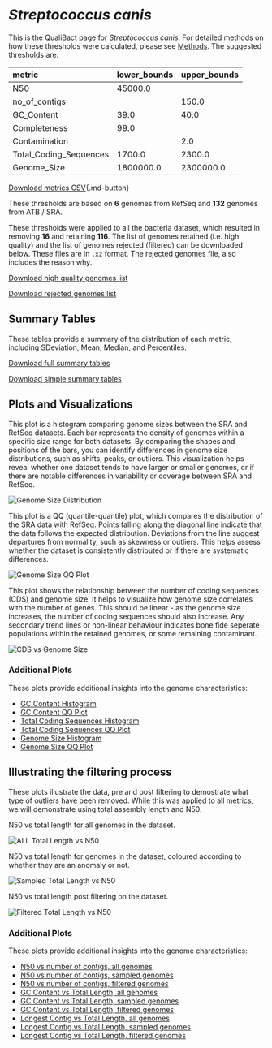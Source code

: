 # *Streptococcus canis*

This is the QualiBact page for *Streptococcus canis*. For detailed methods on how these thresholds were calculated, please see [Methods](../../methods.md).
The suggested thresholds are: 

| metric                 | lower_bounds   | upper_bounds   |
|:-----------------------|:---------------|:---------------|
| N50                    | 45000.0        |                |
| no_of_contigs          |                | 150.0          |
| GC_Content             | 39.0           | 40.0           |
| Completeness           | 99.0           |                |
| Contamination          |                | 2.0            |
| Total_Coding_Sequences | 1700.0         | 2300.0         |
| Genome_Size            | 1800000.0      | 2300000.0      |

[Download metrics CSV](Streptococcus_canis_metrics.csv){.md-button}


These thresholds are based on **6** genomes from RefSeq and **132** genomes from ATB / SRA.

These thresholds were applied to all the bacteria dataset, which resulted in removing **16** and retaining **116**.
The list of genomes retained (i.e. high quality) and the list of genomes rejected (filtered) can be downloaded below. These files are in `.xz` format. The rejected genomes file, also includes the reason why.

[Download high quality genomes list](Streptococcus_canis_high_quality_genomes.csv.xz)


[Download rejected genomes list](Streptococcus_canis_filtered_out_genomes.csv.xz)



## Summary Tables
These tables provide a summary of the distribution of each metric, including SDeviation, Mean, Median, and Percentiles.

[Download full summary tables](summary.csv)

[Download simple summary tables](selected_summary.csv)

## Plots and Visualizations

This plot is a histogram comparing genome sizes between the SRA and RefSeq datasets. Each bar represents the density of genomes within a specific size range for both datasets. By comparing the shapes and positions of the bars, you can identify differences in genome size distributions, such as shifts, peaks, or outliers. This visualization helps reveal whether one dataset tends to have larger or smaller genomes, or if there are notable differences in variability or coverage between SRA and RefSeq.

![Genome Size Distribution](Genome_Size_refseq_histogram_kde.png)

This plot is a QQ (quantile-quantile) plot, which compares the distribution of the SRA data with RefSeq. Points falling along the diagonal line indicate that the data follows the expected distribution. Deviations from the line suggest departures from normality, such as skewness or outliers. This helps assess whether the dataset is consistently distributed or if there are systematic differences.

![Genome Size QQ Plot](Genome_Size_refseq_qqplot.png)

This plot shows the relationship between the number of coding sequences (CDS) and genome size. It helps to visualize how genome size correlates with the number of genes. This should be linear - as the genome size increases, the number of coding sequences should also increase. Any secondary trend lines or non-linear behaviour indicates bone fide seperate populations within the retained genomes, or some remaining contaminant. 

![CDS vs Genome Size](Streptococcus_canis_CDS_vs_Genome_Size.png)

### Additional Plots

These plots provide additional insights into the genome characteristics:

- [GC Content Histogram](GC_Content_refseq_histogram_kde.png)
- [GC Content QQ Plot](GC_Content_refseq_qqplot.png)
- [Total Coding Sequences Histogram](Total_Coding_Sequences_refseq_histogram_kde.png)
- [Total Coding Sequences QQ Plot](Total_Coding_Sequences_refseq_qqplot.png)
- [Genome Size Histogram](Genome_Size_refseq_histogram_kde.png)
- [Genome Size QQ Plot](Genome_Size_refseq_qqplot.png)
## Illustrating the filtering process
These plots illustrate the data, pre and post filtering to demostrate what type of outliers have been removed. While this was applied to all metrics, we will demonstrate using total assembly length and N50.

N50 vs total length for all genomes in the dataset.

![ALL Total Length vs N50](Streptococcus_canis_all_total_length_N50.png)

N50 vs total length for genomes in the dataset, coloured according to whether they are an anomaly or not.

![Sampled Total Length vs N50](Streptococcus_canis_sample_total_length_N50.png)

N50 vs total length post filtering on the dataset.

![Filtered Total Length vs N50](Streptococcus_canis_filt_total_length_N50.png)

### Additional Plots

These plots provide additional insights into the genome characteristics:

- [N50 vs number of contigs, all genomes](Streptococcus_canis_all_N50_number.png)
- [N50 vs number of contigs, sampled genomes](Streptococcus_canis_sample_N50_number.png)
- [N50 vs number of contigs, filtered genomes](Streptococcus_canis_filt_N50_number.png)
- [GC Content vs Total Length, all genomes](Streptococcus_canis_all_total_length_GC_Content.png)
- [GC Content vs Total Length, sampled genomes](Streptococcus_canis_sample_total_length_GC_Content.png)
- [GC Content vs Total Length, filtered genomes](Streptococcus_canis_filt_total_length_GC_Content.png)
- [Longest Contig vs Total Length, all genomes](Streptococcus_canis_all_total_length_longest.png)
- [Longest Contig vs Total Length, sampled genomes](Streptococcus_canis_sample_total_length_longest.png)
- [Longest Contig vs Total Length, filtered genomes](Streptococcus_canis_filt_total_length_longest.png)
